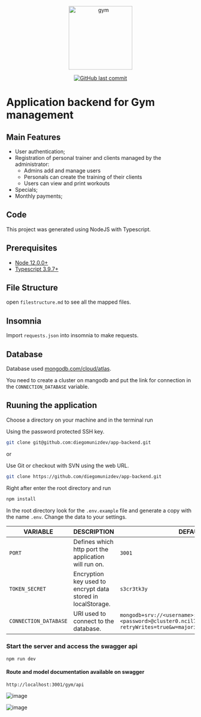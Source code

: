 <p align="center">
   <img src="https://user-images.githubusercontent.com/26802818/101092392-5ad2d600-3598-11eb-9bb2-9f90c1f79983.png" alt="gym" width="170" />
</p>

<p align="center">	
  <a href="https://github.com/diegomunizdev/app-backend/commits/master">
    <img alt="GitHub last commit" src="https://img.shields.io/github/last-commit/diegomunizdev/app-backend?color=e5e5e5">
  </a> 
</p>

# Application backend for Gym management

## Main Features

- User authentication;
- Registration of personal trainer and clients managed by the administrator:
    - Admins add and manage users
    - Personals can create the training of their clients
    - Users can view and print workouts
- Specials;
- Monthly payments;

## Code

This project was generated using NodeJS with Typescript.

## Prerequisites
- [Node 12.0.0+](https://nodejs.org/en/download/)
- [Typescript 3.9.7+](https://www.typescriptlang.org/)

## File Structure
open `filestructure.md` to see all the mapped files.

## Insomnia

Import `requests.json` into insomnia to make requests.

## Database 

Database used [mongodb.com/cloud/atlas](https://www.mongodb.com/cloud/atlas).

You need to create a cluster on mangodb and put the link for connection in the `CONNECTION_DATABASE` variable.

## Ruuning the application

Choose a directory on your machine and in the terminal run

Using the password protected SSH key.

```sh
git clone git@github.com:diegomunizdev/app-backend.git
```
or

Use Git or checkout with SVN using the web URL.

```sh
git clone https://github.com/diegomunizdev/app-backend.git
```

Right after enter the root directory and run 

```sh
npm install
```

In the root directory look for the `.env.example` file and generate a copy with the name `.env`. Change the data to your settings.

| VARIABLE | DESCRIPTION  | DEFAULT |
|-----|-----|-----|
| `PORT` | Defines which http port the application will run on. | `3001` |
| `TOKEN_SECRET` | Encryption key used to encrypt data stored in localStorage. | `s3cr3tk3y` |
| `CONNECTION_DATABASE` | URI used to connect to the database. | `mongodb+srv://<username>:<password>@cluster0.ncil7.mongodb.net/<dbname>?retryWrites=true&w=majority` |




### Start the server and access the swagger api
```
npm run dev
```

#### Route and model documentation available on swagger
```
http://localhost:3001/gym/api
```

![image](https://user-images.githubusercontent.com/26802818/100518645-85c0c280-3171-11eb-9014-1c78d7c8c3af.png)

![image](https://user-images.githubusercontent.com/26802818/100518681-bef93280-3171-11eb-95cd-471691274b23.png)


